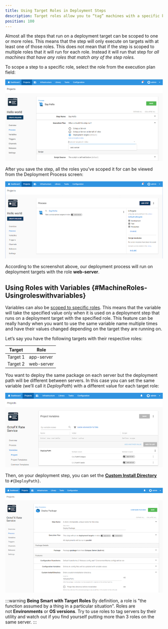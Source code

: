 ```yaml
---
title: Using Target Roles in Deployment Steps
description: Target roles allow you to “tag” machines with a specific keyword which can be used in your deployment steps.
position: 100
---
```


Almost all the steps that run on a deployment target can be scoped to one or more roles. This means that the step will only execute on targets with at least one of those roles. This does not mean that if the step is scoped to multiple roles that it will run for each role. Instead it will run that step for _all machines that have any roles that match any of the step roles._

To scope a step to a specific role, select the role from the execution plan field:

![Selecting a target role](execution-target-role.png)

After you save the step, all the roles you’ve scoped it for can be viewed from the Deployment Process screen:

![Display target roles](display-role.png)

According to the screenshot above, our deployment process will run on deployment targets with the role **web-server**.

## Using Roles with Variables {#MachineRoles-Usingroleswithvariables}

Variables can also be [scoped to specific roles](/docs/deployment-process/variables/index.md). This means that the variable will take the specified value only when it is used on a deployment step that runs on a deployment target with the specified role. This feature can be really handy when you want to use the same variable name multiple times and have their values changed depending on the target they are running on.

Let’s say you have the following targets with their respective roles:

| Target   | Role       |
| ---------- | ---------- |
| Target 1 | app-server |
| Target 2 | web-server |

You want to deploy the same package on each server but the deployment path will be different between servers. In this case you can set the same variable (we’ll call it *DeployPath*) with a different value for each target role:

![](deploy-path-variable.png)

Then, on your deployment step, you can set the **[Custom Install Directory](/docs/deployment-process/steps/configuration-files/custom-installation-directory.md)** to `#{DeployPath}`.

![](custom-install-path.png)

:::warning
**Being Smart with Target Roles**
By definition, a role is "the function assumed by a thing in a particular situation". Roles are not **Environments** or **OS versions**. Try to use roles to tag servers by their utility and watch out if you find yourself putting more than 3 roles on the same server.
:::
